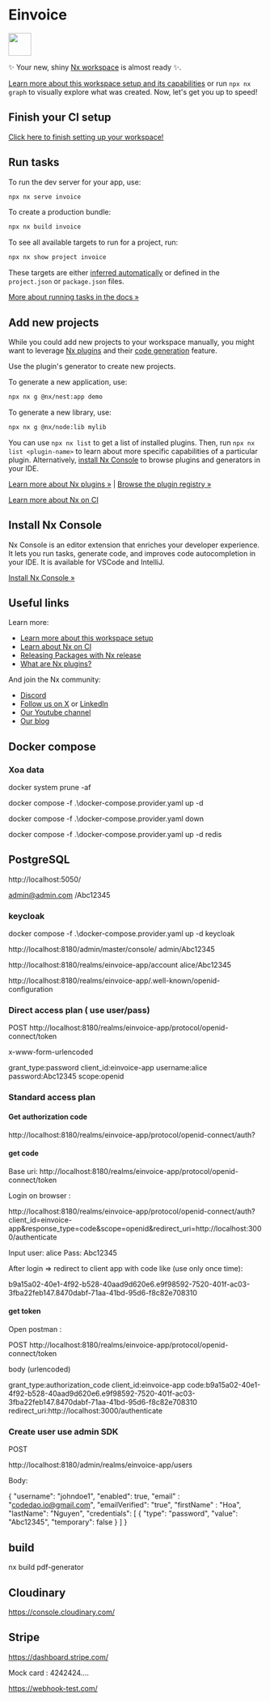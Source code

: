 # Einvoice

<a alt="Nx logo" href="https://nx.dev" target="_blank" rel="noreferrer"><img src="https://raw.githubusercontent.com/nrwl/nx/master/images/nx-logo.png" width="45"></a>

✨ Your new, shiny [Nx workspace](https://nx.dev) is almost ready ✨.

[Learn more about this workspace setup and its capabilities](https://nx.dev/nx-api/nest?utm_source=nx_project&utm_medium=readme&utm_campaign=nx_projects) or run `npx nx graph` to visually explore what was created. Now, let's get you up to speed!

## Finish your CI setup

[Click here to finish setting up your workspace!](https://cloud.nx.app/connect/kN35X7GOoy)

## Run tasks

To run the dev server for your app, use:

```sh
npx nx serve invoice
```

To create a production bundle:

```sh
npx nx build invoice
```

To see all available targets to run for a project, run:

```sh
npx nx show project invoice
```

These targets are either [inferred automatically](https://nx.dev/concepts/inferred-tasks?utm_source=nx_project&utm_medium=readme&utm_campaign=nx_projects) or defined in the `project.json` or `package.json` files.

[More about running tasks in the docs &raquo;](https://nx.dev/features/run-tasks?utm_source=nx_project&utm_medium=readme&utm_campaign=nx_projects)

## Add new projects

While you could add new projects to your workspace manually, you might want to leverage [Nx plugins](https://nx.dev/concepts/nx-plugins?utm_source=nx_project&utm_medium=readme&utm_campaign=nx_projects) and their [code generation](https://nx.dev/features/generate-code?utm_source=nx_project&utm_medium=readme&utm_campaign=nx_projects) feature.

Use the plugin's generator to create new projects.

To generate a new application, use:

```sh
npx nx g @nx/nest:app demo
```

To generate a new library, use:

```sh
npx nx g @nx/node:lib mylib
```

You can use `npx nx list` to get a list of installed plugins. Then, run `npx nx list <plugin-name>` to learn about more specific capabilities of a particular plugin. Alternatively, [install Nx Console](https://nx.dev/getting-started/editor-setup?utm_source=nx_project&utm_medium=readme&utm_campaign=nx_projects) to browse plugins and generators in your IDE.

[Learn more about Nx plugins &raquo;](https://nx.dev/concepts/nx-plugins?utm_source=nx_project&utm_medium=readme&utm_campaign=nx_projects) | [Browse the plugin registry &raquo;](https://nx.dev/plugin-registry?utm_source=nx_project&utm_medium=readme&utm_campaign=nx_projects)

[Learn more about Nx on CI](https://nx.dev/ci/intro/ci-with-nx#ready-get-started-with-your-provider?utm_source=nx_project&utm_medium=readme&utm_campaign=nx_projects)

## Install Nx Console

Nx Console is an editor extension that enriches your developer experience. It lets you run tasks, generate code, and improves code autocompletion in your IDE. It is available for VSCode and IntelliJ.

[Install Nx Console &raquo;](https://nx.dev/getting-started/editor-setup?utm_source=nx_project&utm_medium=readme&utm_campaign=nx_projects)

## Useful links

Learn more:

-   [Learn more about this workspace setup](https://nx.dev/nx-api/nest?utm_source=nx_project&utm_medium=readme&utm_campaign=nx_projects)
-   [Learn about Nx on CI](https://nx.dev/ci/intro/ci-with-nx?utm_source=nx_project&utm_medium=readme&utm_campaign=nx_projects)
-   [Releasing Packages with Nx release](https://nx.dev/features/manage-releases?utm_source=nx_project&utm_medium=readme&utm_campaign=nx_projects)
-   [What are Nx plugins?](https://nx.dev/concepts/nx-plugins?utm_source=nx_project&utm_medium=readme&utm_campaign=nx_projects)

And join the Nx community:

-   [Discord](https://go.nx.dev/community)
-   [Follow us on X](https://twitter.com/nxdevtools) or [LinkedIn](https://www.linkedin.com/company/nrwl)
-   [Our Youtube channel](https://www.youtube.com/@nxdevtools)
-   [Our blog](https://nx.dev/blog?utm_source=nx_project&utm_medium=readme&utm_campaign=nx_projects)

## Docker compose

### Xoa data

docker system prune -af

docker compose -f .\docker-compose.provider.yaml up -d

docker compose -f .\docker-compose.provider.yaml down

docker compose -f .\docker-compose.provider.yaml up -d redis

## PostgreSQL

http://localhost:5050/

admin@admin.com /Abc12345

### keycloak

docker compose -f .\docker-compose.provider.yaml up -d keycloak

http://localhost:8180/admin/master/console/
admin/Abc12345

http://localhost:8180/realms/einvoice-app/account
alice/Abc12345

http://localhost:8180/realms/einvoice-app/.well-known/openid-configuration

### Direct access plan ( use user/pass)

POST
http://localhost:8180/realms/einvoice-app/protocol/openid-connect/token

x-www-form-urlencoded

grant_type:password
client_id:einvoice-app
username:alice
password:Abc12345
scope:openid

### Standard access plan

#### Get authorization code

http://localhost:8180/realms/einvoice-app/protocol/openid-connect/auth?

#### get code

Base uri:
http://localhost:8180/realms/einvoice-app/protocol/openid-connect/token

Login on browser :

http://localhost:8180/realms/einvoice-app/protocol/openid-connect/auth?client_id=einvoice-app&response_type=code&scope=openid&redirect_uri=http://localhost:3000/authenticate

Input user: alice
Pass: Abc12345

After login => redirect to client app with code like (use only once time):

b9a15a02-40e1-4f92-b528-40aad9d620e6.e9f98592-7520-401f-ac03-3fba22feb147.8470dabf-71aa-41bd-95d6-f8c82e708310

#### get token

Open postman :

POST
http://localhost:8180/realms/einvoice-app/protocol/openid-connect/token

body (urlencoded)

grant_type:authorization_code
client_id:einvoice-app
code:b9a15a02-40e1-4f92-b528-40aad9d620e6.e9f98592-7520-401f-ac03-3fba22feb147.8470dabf-71aa-41bd-95d6-f8c82e708310
redirect_uri:http://localhost:3000/authenticate

### Create user use admin SDK

POST

http://localhost:8180/admin/realms/einvoice-app/users

Body:

{
"username": "johndoe1",
"enabled": true,
"email" : "codedao.io@gmail.com",
"emailVerified": "true",
"firstName" : "Hoa",
"lastName": "Nguyen",
"credentials": [
{
"type": "password",
"value": "Abc12345",
"temporary": false
}
]
}

## build

nx build pdf-generator

## Cloudinary

https://console.cloudinary.com/

## Stripe

https://dashboard.stripe.com/

Mock card : 4242424....

https://webhook-test.com/
